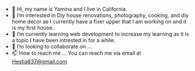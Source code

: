 - 👋 Hi, my name is Yamina and I live in California. 
- 👀 I’m interested in Diy house renovations, photography, cooking, and diy home decor as I currently have a fixer upper that I am working on and it is my first house.. 
- 🌱 I’m currently learning web development to increase my learning as it is a topic I have been intrested in for a while.
- 💞️ I’m looking to collaborate on ...
- 📫 How to reach me ... You can reach me via email at Hestia837@gmail.com

<!---
yellowsun184/yellowsun184 is a ✨ special ✨ repository because its `README.md` (this file) appears on your GitHub profile.
You can click the Preview link to take a look at your changes.
--->
